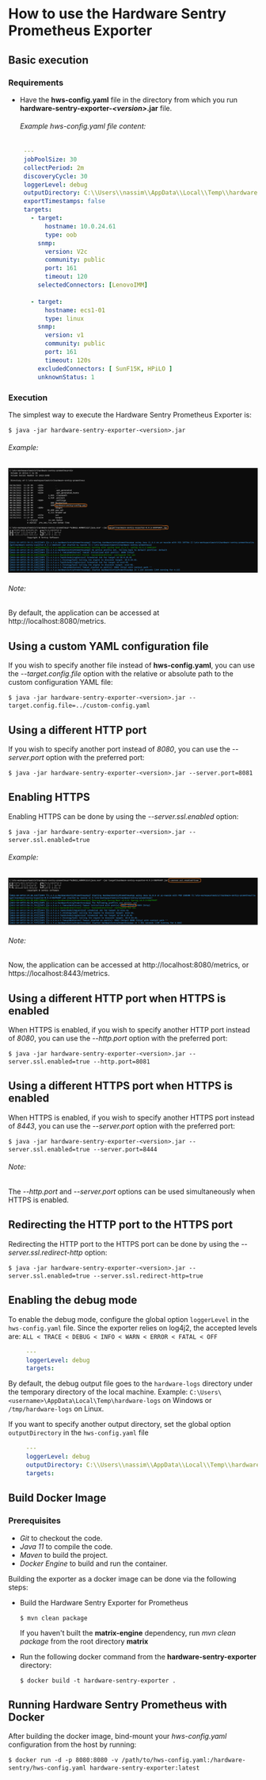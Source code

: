 # How to use the Hardware Sentry Prometheus Exporter

  ## Basic execution

   ### Requirements

   - Have the **hws-config.yaml** file
     in the directory from which you run **hardware-sentry-exporter-_\<version\>_.jar** file.<br>

     ###### Example hws-config.yaml file content:
     ```yaml
      ---
      jobPoolSize: 30
      collectPeriod: 2m
      discoveryCycle: 30
      loggerLevel: debug
      outputDirectory: C:\\Users\\nassim\\AppData\\Local\\Temp\\hardware-logs2
      exportTimestamps: false
      targets:
        - target:
            hostname: 10.0.24.61
            type: oob
          snmp:
            version: V2c
            community: public
            port: 161
            timeout: 120
          selectedConnectors: [LenovoIMM]

        - target:
            hostname: ecs1-01
            type: linux
          snmp:
            version: v1
            community: public
            port: 161
            timeout: 120s
          excludedConnectors: [ SunF15K, HPiLO ]
          unknownStatus: 1
     ```

   ### Execution
   The simplest way to execute the Hardware Sentry Prometheus Exporter is:

   ```shell script
   $ java -jar hardware-sentry-exporter-<version>.jar
   ```

   ###### Example:
   ![basic_execution](images/basic_execution.png)

   ###### Note:
   By default, the application can be accessed at http://localhost:8080/metrics.

  ## Using a custom YAML configuration file
  If you wish to specify another file instead of **hws-config.yaml**,
  you can use the _--target.config.file_ option
  with the relative or absolute path to the custom configuration YAML file:

  ```shell script
  $ java -jar hardware-sentry-exporter-<version>.jar --target.config.file=../custom-config.yaml
  ```

  ## Using a different HTTP port
  If you wish to specify another port instead of _8080_,
  you can use the _--server.port_ option with the preferred port:

  ```shell script
  $ java -jar hardware-sentry-exporter-<version>.jar --server.port=8081
  ```

  ## Enabling HTTPS
  Enabling HTTPS can be done by using the _--server.ssl.enabled_ option:

  ```shell script
  $ java -jar hardware-sentry-exporter-<version>.jar --server.ssl.enabled=true
  ```
   ###### Example:
   ![enabling_https](images/enabling_https.png)

   ###### Note:
   Now, the application can be accessed at http://localhost:8080/metrics, or https://localhost:8443/metrics.

  ## Using a different HTTP port when HTTPS is enabled
  When HTTPS is enabled, if you wish to specify another HTTP port instead of _8080_,
  you can use the _--http.port_ option with the preferred port:

  ```shell script
  $ java -jar hardware-sentry-exporter-<version>.jar --server.ssl.enabled=true --http.port=8081
  ```
  ## Using a different HTTPS port when HTTPS is enabled
  When HTTPS is enabled, if you wish to specify another HTTPS port instead of _8443_,
  you can use the _--server.port_ option with the preferred port:

  ```shell script
  $ java -jar hardware-sentry-exporter-<version>.jar --server.ssl.enabled=true --server.port=8444
  ```
   ###### Note:
   The _--http.port_ and _--server.port_ options can be used simultaneously when HTTPS is enabled.

  ## Redirecting the HTTP port to the HTTPS port
  Redirecting the HTTP port to the HTTPS port can be done by using the _--server.ssl.redirect-http_ option:

  ```shell script
  $ java -jar hardware-sentry-exporter-<version>.jar --server.ssl.enabled=true --server.ssl.redirect-http=true
  ```

  ## Enabling the debug mode
  To enable the debug mode, configure the global option `loggerLevel` in the `hws-config.yaml` file. Since the exporter relies on log4j2,
  the accepted levels are: `ALL < TRACE < DEBUG < INFO < WARN < ERROR < FATAL < OFF`

 ```yaml
      ---
      loggerLevel: debug
      targets:
  ```

  By default, the debug output file goes to the `hardware-logs` directory under the temporary directory of the local machine. Example:  `C:\Users\<username>\AppData\Local\Temp\hardware-logs` on Windows or `/tmp/hardware-logs` on Linux.

  If you want to specify another output directory, set the global option `outputDirectory` in the `hws-config.yaml` file

 ```yaml
      ---
      loggerLevel: debug
      outputDirectory: C:\\Users\\nassim\\AppData\\Local\\Temp\\hardware-logs2
      targets:
  ```

  ## Build Docker Image
  ### Prerequisites
  - *Git* to checkout the code.
  - *Java 11* to compile the code.
  - *Maven* to build the project.
  - *Docker Engine* to build and run the container.

  Building the exporter as a docker image can be done via the following steps:

  - Build the Hardware Sentry Exporter for Prometheus
    ```shell script
    $ mvn clean package
    ```
    If you haven't built the **matrix-engine** dependency, run *mvn clean package* from the root directory **matrix**

  - Run the following docker command from the **hardware-sentry-exporter** directory:
    ```shell script
    $ docker build -t hardware-sentry-exporter .
    ```

  ## Running Hardware Sentry Prometheus with Docker
  After building the docker image, bind-mount your *hws-config.yaml* configuration from the host by running:

  ```shell script
  $ docker run -d -p 8080:8080 -v /path/to/hws-config.yaml:/hardware-sentry/hws-config.yaml hardware-sentry-exporter:latest
  ```